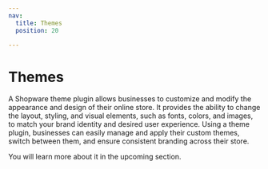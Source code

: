 ```yaml
---
nav:
  title: Themes
  position: 20

---
```


# Themes

A Shopware theme plugin allows businesses to customize and modify the appearance and design of their online store. It provides the ability to change the layout, styling, and visual elements, such as fonts, colors, and images, to match your brand identity and desired user experience. Using a theme plugin, businesses can easily manage and apply their custom themes, switch between them, and ensure consistent branding across their store.

You will learn more about it in the upcoming section.
